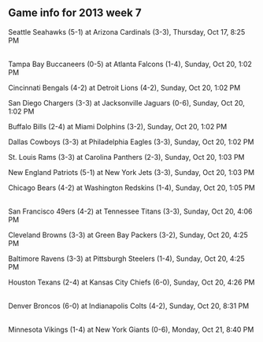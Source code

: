 ## Game info for 2013 week 7
Seattle Seahawks (5-1) at Arizona Cardinals (3-3), Thursday, Oct 17, 8:25 PM

<br/>Tampa Bay Buccaneers (0-5) at Atlanta Falcons (1-4), Sunday, Oct 20, 1:02 PM

Cincinnati Bengals (4-2) at Detroit Lions (4-2), Sunday, Oct 20, 1:02 PM

San Diego Chargers (3-3) at Jacksonville Jaguars (0-6), Sunday, Oct 20, 1:02 PM

Buffalo Bills (2-4) at Miami Dolphins (3-2), Sunday, Oct 20, 1:02 PM

Dallas Cowboys (3-3) at Philadelphia Eagles (3-3), Sunday, Oct 20, 1:02 PM

St. Louis Rams (3-3) at Carolina Panthers (2-3), Sunday, Oct 20, 1:03 PM

New England Patriots (5-1) at New York Jets (3-3), Sunday, Oct 20, 1:03 PM

Chicago Bears (4-2) at Washington Redskins (1-4), Sunday, Oct 20, 1:05 PM

<br/>San Francisco 49ers (4-2) at Tennessee Titans (3-3), Sunday, Oct 20, 4:06 PM

Cleveland Browns (3-3) at Green Bay Packers (3-2), Sunday, Oct 20, 4:25 PM

Baltimore Ravens (3-3) at Pittsburgh Steelers (1-4), Sunday, Oct 20, 4:25 PM

Houston Texans (2-4) at Kansas City Chiefs (6-0), Sunday, Oct 20, 4:26 PM

<br/>Denver Broncos (6-0) at Indianapolis Colts (4-2), Sunday, Oct 20, 8:31 PM

<br/>Minnesota Vikings (1-4) at New York Giants (0-6), Monday, Oct 21, 8:40 PM

